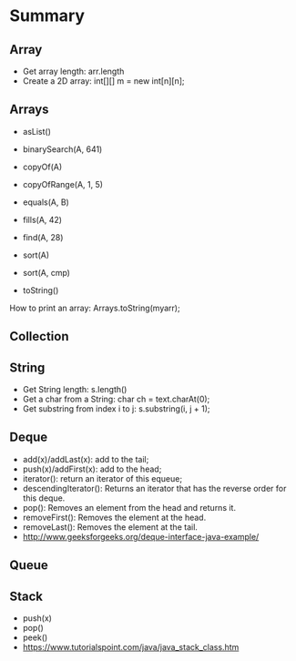 # Summary

## Array
* Get array length: arr.length
* Create a 2D array: int[][] m = new int[n][n];

## Arrays
* asList()

* binarySearch(A, 641)

* copyOf(A)

* copyOfRange(A, 1, 5)

* equals(A, B)

* fills(A, 42)

* find(A, 28)

* sort(A)

* sort(A, cmp)

* toString()

How to print an array: 
Arrays.toString(myarr);

## Collection

## String
* Get String length: s.length()
* Get a char from a String: char ch = text.charAt(0);
* Get substring from index i to j: s.substring(i, j + 1);

## Deque
* add(x)/addLast(x): add to the tail; 
* push(x)/addFirst(x): add to the head; 
* iterator(): return an iterator of this equeue; 
* descendingIterator(): Returns an iterator that has the reverse order for this deque.
* pop(): Removes an element from the head and returns it.
* removeFirst(): Removes the element at the head.
* removeLast(): Removes the element at the tail.
* http://www.geeksforgeeks.org/deque-interface-java-example/

## Queue

## Stack
* push(x)
* pop()
* peek()
* https://www.tutorialspoint.com/java/java_stack_class.htm

